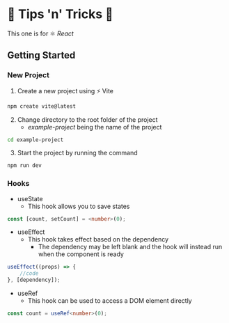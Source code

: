 # 🍆 Tips 'n' Tricks 🎃

This one is for ⚛️ *React*


## Getting Started

### New Project

1. Create a new project using ⚡ Vite
```sh
npm create vite@latest
```
2. Change directory to the root folder of the project
    - *example-project* being the name of the project
```sh
cd example-project
```
3. Start the project by running the command
```sh
npm run dev
```

### Hooks

- useState
    - This hook allows you to save states
```ts
const [count, setCount] = <number>(0);
```

- useEffect
    - This hook takes effect based on the dependency
        - The dependency may be left blank and the hook will instead run when the component is ready
```js
useEffect((props) => {
    //code
}, [dependency]);
```

- useRef
    - This hook can be used to access a DOM element directly
```ts
const count = useRef<number>(0);
```
